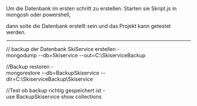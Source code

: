 Um die Datenbank im ersten schritt zu erstellen.
 Starten sie Skript.js in mongosh oder powershell, 

dann solte die Datenbank erstellt sein und das Projekt kann getestet werden.

_________________________________________________________________________________

// backup der Datenbank SkiService erstellen  -  
mongodump --db=Skiservice --out=C:\SkiserviceBackup
 
//Backup restoren  -  
mongorestore --db=BackupSkiservice --dir=C:\SkiserviceBackup\Skiservice
 
//Test ob backup richtig gespeichert ist  -  
use BackupSkiservice
show collections
